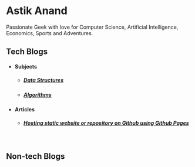 # Astik Anand

Passionate Geek with love for Computer Science, Artificial Intelligence, Economics, Sports and Adventures.



## Tech Blogs

- #### Subjects
  
  - ##### [Data Structures](techblogs/1_data_structures)

  - ##### [Algorithms](techblogs/2_algorithms)
  
    
  
- #### Articles

  - ##### [Hosting static website or repository on Github using Github Pages](github-pages-boilerplate)



<br>

## Non-tech Blogs

